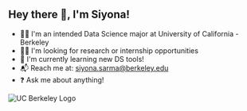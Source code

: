 ## Hey there 👋, I'm Siyona!
- 👩‍🎓 I'm an intended Data Science major at University of California - Berkeley
- 👩‍💻 I'm looking for research or internship opportunities
- 🌱 I'm currently learning new DS tools!
- 📬 Reach me at: siyona.sarma@berkeley.edu
- ❓ Ask me about anything!

<picture>
 <source media="(prefers-color-scheme: dark)" srcset="https://studentunion.berkeley.edu/wp-content/uploads/2021/01/Sather-tower-1920x1080-1.png">
 <source media="(prefers-color-scheme: light)" srcset="https://studentunion.berkeley.edu/wp-content/uploads/2021/01/Sather-tower-1920x1080-1.png">
 <img alt="UC Berkeley Logo" src="https://p7.hiclipart.com/preview/120/679/637/5bfc89a82f291-thumbnail.jpg](https://studentunion.berkeley.edu/wp-content/uploads/2021/01/Sather-tower-1920x1080-1.png)">
</picture>
<!--
**niyosas/niyosas** is a ✨ _special_ ✨ repository because its `README.md` (this file) appears on your GitHub profile.

Here are some ideas to get you started:

- 🔭 I’m currently working on ...
- 🌱 I’m currently learning ...
- 👯 I’m looking to collaborate on ...
- 🤔 I’m looking for help with ...
- 💬 Ask me about ...
- 📫 How to reach me: ...
- 😄 Pronouns: ...
- ⚡ Fun fact: ...
-->
